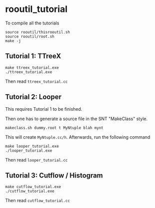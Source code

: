 # rooutil_tutorial

To compile all the tutorials

    source rooutil/thisrooutil.sh
    source rooutil/root.sh
    make -j

## Tutorial 1: TTreeX

    make ttreex_tutorial.exe
    ./ttreex_tutorial.exe

Then read ```ttreex_tutorial.cc```

## Tutorial 2: Looper

This requires Tutorial 1 to be finished.

Then one has to generate a source file in the SNT "MakeClass" style.

    makeclass.sh dummy.root t MyNtuple blah mynt

This will create ```MyNtuple.cc/h```. Afterwards, run the following command

    make looper_tutorial.exe
    ./looper_tutorial.exe

Then read ```looper_tutorial.cc```

## Tutorial 3: Cutflow / Histogram

    make cutflow_tutorial.exe
    ./cutflow_tutorial.exe

Then read ```cutflow_tutorial.cc```
